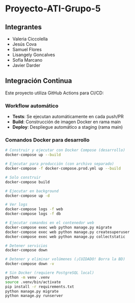 # Proyecto-ATI-Grupo-5
## Integrantes
* Valeria Ciccolella
* Jesús Cova
* Samuel Flores
* Lisangely Goncalves
* Sofía Marcano
* Javier Darder


## Integración Continua

Este proyecto utiliza GitHub Actions para CI/CD:

### Workflow automático
- **Tests**: Se ejecutan automáticamente en cada push/PR
- **Build**: Construcción de imagen Docker en rama main
- **Deploy**: Despliegue automático a staging (rama main)

### Comandos Docker para desarrollo

```bash
# Construir y ejecutar con Docker Compose (desarrollo)
docker-compose up --build

# Ejecutar para producción (con archivo separado)
docker-compose -f docker-compose.prod.yml up --build

# Solo construir
docker-compose build

# Ejecutar en background
docker-compose up -d

# Ver logs
docker-compose logs -f web
docker-compose logs -f db

# Ejecutar comandos en el contenedor web
docker-compose exec web python manage.py migrate
docker-compose exec web python manage.py createsuperuser
docker-compose exec web python manage.py collectstatic

# Detener servicios
docker-compose down

# Detener y eliminar volúmenes (¡CUIDADO! Borra la BD)
docker-compose down -v

# Sin Docker (requiere PostgreSQL local)
python -m venv .venv
source .venv/bin/activate
pip install -r requirements.txt
python manage.py migrate
python manage.py runserver